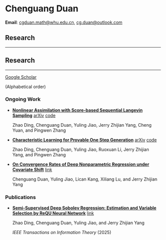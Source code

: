 # Chenguang Duan

**Email**: [cgduan.math@whu.edu.cn](cgduan.math@whu.edu.cn), [cg.duan@outlook.com](cg.duan@outlook.com)

## Research
---

## Research
---

[Google Scholar](https://scholar.google.com/citations?user=RpmGgyMAAAAJ)

(Alphabetical order)

### Ongoing Work

* [**Nonlinear Assimilation with Score-based Sequential Langevin Sampling**](https://arxiv.org/abs/2411.13443v2)
  [arXiv](https://arxiv.org/abs/2411.13443v2) [code](https://github.com/burning489/SSLS)

  Zhao Ding, <span class="black-text">Chenguang Duan</span>, Yuling Jiao, Jerry Zhijian Yang, Cheng Yuan, and Pingwen Zhang

* [**Characteristic Learning for Provable One Step Generation**](https://arxiv.org/abs/2405.05512v4) [arXiv](https://arxiv.org/abs/2405.05512v4) [code](https://github.com/burning489/CharacteristicGenerator)
 
   Zhao Ding, Chenguang Duan, Yuling Jiao, Ruoxuan Li, Jerry Zhijian Yang, and Pingwen Zhang

* [**On Convergence Rates of Deep Nonparametric Regression under Covariate Shift**](https://openreview.net/forum?id=WrBxRtGNLH) [link](https://openreview.net/forum?id=WrBxRtGNLH)
   
   Chenguang Duan, Yuling Jiao, Lican Kang, Xiliang Lu, and Jerry Zhijian Yang

### Publications

* [**Semi-Supervised Deep Sobolev Regression: Estimation and Variable Selection by ReQU Neural Network**](https://ieeexplore.ieee.org/document/10858754) [link](https://ieeexplore.ieee.org/document/10858754)

  Zhao Ding, Chenguang Duan, Yuling Jiao, and Jerry Zhijian Yang

  *IEEE Transactions on Information Theory* (2025)
